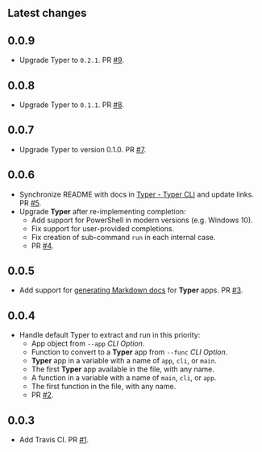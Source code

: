 ## Latest changes

## 0.0.9

* Upgrade Typer to `0.2.1`. PR [#9](https://github.com/tiangolo/typer-cli/pull/9).

## 0.0.8

* Upgrade Typer to `0.1.1`. PR [#8](https://github.com/tiangolo/typer-cli/pull/8).

## 0.0.7

* Upgrade Typer to version 0.1.0. PR [#7](https://github.com/tiangolo/typer-cli/pull/7).

## 0.0.6

* Synchronize README with docs in [Typer - Typer CLI](https://typer.tiangolo.com/typer-cli/) and update links. PR [#5](https://github.com/tiangolo/typer-cli/pull/5).
* Upgrade **Typer** after re-implementing completion:
    * Add support for PowerShell in modern versions (e.g. Windows 10).
    * Fix support for user-provided completions.
    * Fix creation of sub-command `run` in each internal case.
    * PR [#4](https://github.com/tiangolo/typer-cli/pull/4).

## 0.0.5

* Add support for [generating Markdown docs](https://github.com/tiangolo/typer-cli#generate-docs) for **Typer** apps. PR [#3](https://github.com/tiangolo/typer-cli/pull/3).

## 0.0.4

* Handle default Typer to extract and run in this priority:
    * App object from `--app` *CLI Option*.
    * Function to convert to a **Typer** app from `--func` *CLI Option*.
    * **Typer** app in a variable with a name of `app`, `cli`, or `main`.
    * The first **Typer** app available in the file, with any name.
    * A function in a variable with a name of `main`, `cli`, or `app`.
    * The first function in the file, with any name.
    * PR [#2](https://github.com/tiangolo/typer-cli/pull/2).

## 0.0.3

* Add Travis CI. PR [#1](https://github.com/tiangolo/typer-cli/pull/1).
